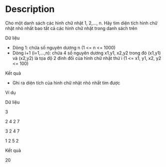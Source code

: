 # Description

Cho một danh sách các hình chữ nhật 1, 2,…, n. Hãy tìm diện tích hình chữ nhật nhỏ nhất bao tất cả các hình chữ nhật trong danh sách trên

Dữ liệu

- Dòng 1: chứa số nguyên dương n (1 <= n <= 1000)
- Dòng i+1 (i=1,…,n): chứa 4 số nguyên dương x1,y1, x2,y2 trong đó (x1,y1) và (x2,y2) là tọa độ 2 đỉnh đối của hình chữ nhật thứ i (1 <= x1, y1, x2, y2 <= 100)

Kết quả

- Ghi ra diện tích của hình chữ nhật nhỏ nhất tìm được

Ví dụ

Dữ liệu

3

2 4 2 7

3 2 4 7

1 2 5 2

Kết quả

20